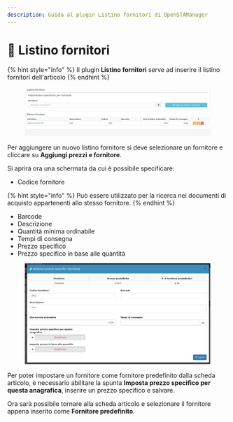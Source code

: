 ```yaml
---
description: Guida al plugin Listino fornitori di OpenSTAManager
---
```


# 🧾 Listino fornitori

{% hint style="info" %}
Il plugin **Listino fornitori** serve ad inserire il listino fornitori dell'articolo
{% endhint %}

<figure><img src="../../../../../.gitbook/assets/immagine (798).png" alt=""><figcaption></figcaption></figure>

Per aggiungere un nuovo listino fornitore si deve selezionare un fornitore e cliccare su **Aggiungi prezzi e fornitore**.

Si aprirà ora una schermata da cui è possibile specificare:

* Codice fornitore

{% hint style="info" %}
Può essere utilizzato per la ricerca nei documenti di acquisto appartenenti allo stesso fornitore.
{% endhint %}

* Barcode
* Descrizione
* Quantità minima ordinabile
* Tempi di consegna
* Prezzo specifico
* Prezzo specifico in base alle quantità



<figure><img src="../../../../../.gitbook/assets/immagine (373).png" alt=""><figcaption></figcaption></figure>

Per poter impostare un fornitore come fornitore predefinito dalla scheda articolo, è necessario abilitare la spunta **Imposta prezzo specifico per questa anagrafica**, inserire un prezzo specifico e salvare.

Ora sarà possibile tornare alla scheda articolo e selezionare il fornitore appena inserito come **Fornitore predefinito**.

